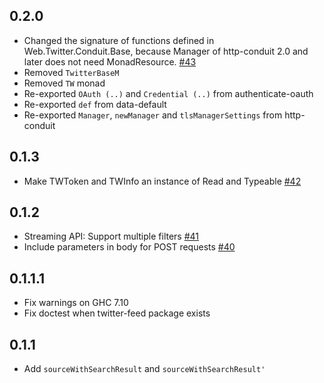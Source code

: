 ## 0.2.0

* Changed the signature of functions defined in Web.Twitter.Conduit.Base,
  because Manager of http-conduit 2.0 and later does not need MonadResource.
  [#43](https://github.com/himura/twitter-conduit/issues/43)
* Removed `TwitterBaseM`
* Removed `TW` monad
* Re-exported `OAuth (..)` and `Credential (..)` from authenticate-oauth
* Re-exported `def` from data-default
* Re-exported `Manager`, `newManager` and `tlsManagerSettings` from http-conduit

## 0.1.3

* Make TWToken and TWInfo an instance of Read and Typeable [#42](https://github.com/himura/twitter-conduit/issues/42)

## 0.1.2

* Streaming API: Support multiple filters [#41](https://github.com/himura/twitter-conduit/issues/41)
* Include parameters in body for POST requests [#40](https://github.com/himura/twitter-conduit/issues/40)

## 0.1.1.1

* Fix warnings on GHC 7.10
* Fix doctest when twitter-feed package exists

## 0.1.1

* Add `sourceWithSearchResult` and `sourceWithSearchResult'`
